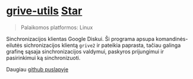 # [grive-utils](https://github.com/OzymandiasTheGreat/grive-utils) <a class="github-button" href="https://github.com/OzymandiasTheGreat/grive-utils" data-icon="octicon-star" data-size="large" data-show-count="true" aria-label="Star OzymandiasTheGreat/grive-utils on GitHub">Star</a>

<div class="gallery"></div>

> Palaikomos platformos: <span class="platform">Linux</span>

Sinchronizacijos klientas Google Diskui. Ši programa apsupa komandinės-eilutės sichronizacijos klientą `grive2` ir pateikia paprasta, tačiau galinga grafinę sąsaja sinchronizacijos valdymui, paskyros prijungimui ir pasirinkimui ką sinchronizuoti.


<div class="more">

Daugiau [github puslapyje](https://github.com/OzymandiasTheGreat/grive-utils)

</div>
